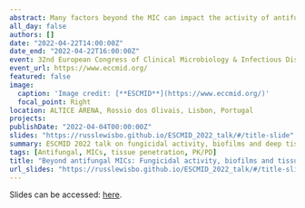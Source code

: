 ```yaml
---
abstract: Many factors beyond the MIC can impact the activity of antifungal agents. In this talk, I provide an overview of the importance of fungicidal activity, how biofilms and persister cells contribute to resistance that is not measured by the MIC, and then address the challenged of understanding antifungal PK/PD for deep tissue infections.
all_day: false
authors: []
date: "2022-04-22T14:00:00Z"
date_end: "2022-04-22T16:00:00Z"
event: 32nd European Congress of Clinical Microbiology & Infectious Diseases
event_url: https://www.eccmid.org/
featured: false
image:
  caption: 'Image credit: [**ESCMID**](https://www.eccmid.org/)'
  focal_point: Right
location: ALTICE ARENA, Rossio dos Olivais, Lisbon, Portugal
projects:
publishDate: "2022-04-04T00:00:00Z"
slides: "https://russlewisbo.github.io/ESCMID_2022_talk/#/title-slide"
summary: ESCMID 2022 talk on fungicidal activity, biofilms and deep tissue activity
tags: [Antifungal, MICs, tissue penetration, PK/PD]
title: "Beyond antifungal MICs: Fungicidal activity, biofilms and tissue distribution"
url_slides: "https://russlewisbo.github.io/ESCMID_2022_talk/#/title-slide"
---
```

Slides can be accessed: [here](https://russlewisbo.github.io/ESCMID_2022_talk/#/title-slide).


